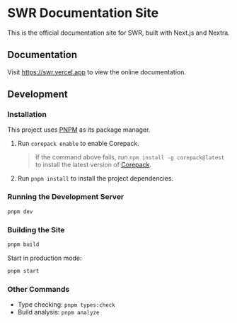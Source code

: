 # SWR Documentation Site

This is the official documentation site for SWR, built with Next.js and Nextra.

## Documentation

Visit https://swr.vercel.app to view the online documentation.

## Development

### Installation

This project uses [PNPM](https://pnpm.io/) as its package manager.

1. Run `corepack enable` to enable Corepack.

   > If the command above fails, run `npm install -g corepack@latest` to install
   > the latest version of
   > [Corepack](https://github.com/nodejs/corepack?tab=readme-ov-file#manual-installs).

2. Run `pnpm install` to install the project dependencies.

### Running the Development Server

```bash
pnpm dev
```

### Building the Site

```bash
pnpm build
```

Start in production mode:

```bash
pnpm start
```

### Other Commands

- Type checking: `pnpm types:check`
- Build analysis: `pnpm analyze`

